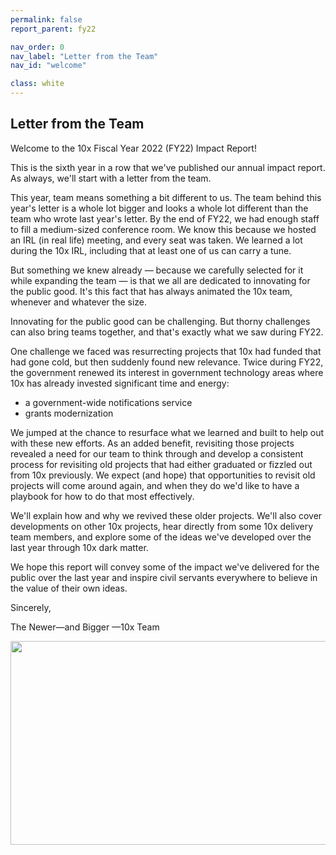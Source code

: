 ```yaml
---
permalink: false
report_parent: fy22

nav_order: 0
nav_label: "Letter from the Team"
nav_id: "welcome"

class: white
---
```

## Letter from the Team

<p class="text-bold">Welcome to the 10x Fiscal Year 2022 (FY22) Impact Report!</p>

This is the sixth year in a row that we've published our annual impact report. As always, we'll start with a letter from the team.

This year, team means something a bit different to us. The team behind this year's letter is a whole lot bigger and looks a whole lot different than the team who wrote last year's letter. By the end of FY22, we had enough staff to fill a medium-sized conference room. We know this because we hosted an IRL (in real life) meeting, and every seat was taken. We learned a lot during the 10x IRL, including that at least one of us can carry a tune.

But something we knew already — because we carefully selected for it while expanding the team — is that we all are dedicated to innovating for the public good. It's this fact that has always animated the 10x team, whenever and whatever the size.

Innovating for the public good can be challenging. But thorny challenges can also bring teams together, and that's exactly what we saw during FY22.

One challenge we faced was resurrecting projects that 10x had funded that had gone cold, but then suddenly found new relevance. Twice during FY22, the government renewed its interest in government technology areas where 10x has already invested significant time and energy:

- a government-wide notifications service
- grants modernization

We jumped at the chance to resurface what we learned and built to help out with these new efforts. As an added benefit, revisiting those projects revealed a need for our team to think through and develop a consistent process for revisiting old projects that had either graduated or fizzled out from 10x previously. We expect (and hope) that opportunities to revisit old projects will come around again, and when they do we'd like to have a playbook for how to do that most effectively.

We'll explain how and why we revived these older projects. We'll also cover developments on other 10x projects, hear directly from some 10x delivery team members, and explore some of the ideas we've developed over the last year through 10x dark matter.

We hope this report will convey some of the impact we've delivered for the public over the last year and inspire civil servants everywhere to believe in the value of their own ideas.

Sincerely,

The Newer—and Bigger —10x Team

<img alt="" src="{{ '/assets/images/impact-reports/the-10x-team-22.webp' | url }}" width="800" height="326">